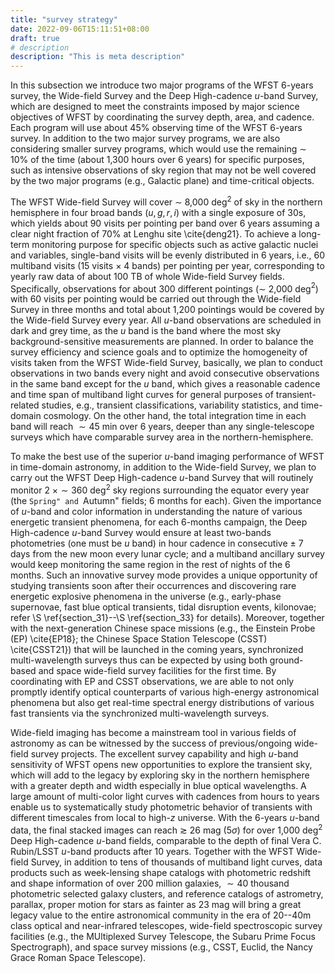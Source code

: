 ```yaml
---
title: "survey strategy"
date: 2022-09-06T15:11:51+08:00
draft: true
# description
description: "This is meta description"
---
```



In this subsection we introduce two major programs of the WFST 6-years survey, the Wide-field Survey and the Deep High-cadence $u$-band Survey, which are designed to meet the constraints imposed by major science objectives of WFST by coordinating the survey depth, area, and cadence. Each program will use about 45\% observing time of the WFST 6-years survey. In addition to the two major survey programs, we are also considering smaller survey programs, which would use the remaining $\sim$ 10\% of the time (about 1,300 hours over 6 years) for specific purposes, such as intensive observations of sky region that may not be well covered by the two major programs (e.g., Galactic plane) and time-critical objects.

The WFST Wide-field Survey will cover $\sim$ 8,000 deg$^2$ of sky in the northern hemisphere in four broad bands ($u, g, r, i$) with a single exposure of 30s, which yields about 90 visits per pointing per band over 6 years assuming a clear night fraction of 70\% at Lenghu site \cite{deng21}. To achieve a long-term monitoring purpose for specific objects such as active galactic nuclei and variables, single-band visits will be evenly distributed in 6 years, i.e., 60 multiband visits (15 visits $\times$ 4 bands) per pointing per year, corresponding to yearly raw data of about 100 TB of whole Wide-field Survey fields. Specifically, observations for about 300 different pointings ($\sim$ 2,000 deg$^2$) with 60 visits per pointing would be carried out through the Wide-field Survey in three months and total about 1,200 pointings would be covered by the Wide-field Survey every year. All $u$-band observations are scheduled in dark and grey time, as the $u$ band is the band where the most sky background-sensitive measurements are planned. In order to balance the survey efficiency and science goals and to optimize the homogeneity of visits taken from the WFST Wide-field Survey, basically, we plan to conduct observations in two bands every night and avoid consecutive observations in the same band except for the $u$ band, which gives a reasonable cadence and time span of multiband light curves for general purposes of transient-related studies, e.g., transient classifications, variability statistics, and time-domain cosmology. On the other hand, the total integration time in each band will reach $\sim 45$ min over 6 years, deeper than any single-telescope surveys which have comparable survey area in the northern-hemisphere.

To make the best use of the superior $u$-band imaging performance of WFST in time-domain astronomy, in addition to the Wide-field Survey, we plan to carry out the WFST Deep High-cadence $u$-band Survey that will routinely monitor $2~\times \sim360$ deg$^2$ sky regions surrounding the equator every year (the ``Spring" and ``Autumn" fields; 6 months for each). Given the importance of $u$-band and color information in understanding the nature of various energetic transient phenomena, for each 6-months campaign, the Deep High-cadence $u$-band Survey would ensure at least two-bands photometries (one must be $u$ band) in hour cadence in consecutive $\pm$ 7 days from the new moon every lunar cycle; and a multiband ancillary survey would keep monitoring the same region in the rest of nights of the 6 months. Such an innovative survey mode provides a unique opportunity of studying transients soon after their occurrences and discovering rare energetic explosive phenomena in the universe (e.g., early-phase supernovae, fast blue optical transients, tidal disruption events, kilonovae; refer \S \ref{section_31}--\S \ref{section_33} for details). Moreover, together with the next-generation Chinese space missions (e.g., the Einstein Probe (EP) \cite{EP18}; the Chinese Space Station Telescope (CSST) \cite{CSST21}) that will be launched in the coming years, synchronized multi-wavelength surveys thus can be expected by using both ground-based and space wide-field survey facilities for the first time. By coordinating with EP and CSST observations, we are able to not only promptly identify optical counterparts of various high-energy astronomical phenomena but also get real-time spectral energy distributions of various fast transients via the synchronized multi-wavelength surveys.

Wide-field imaging has become a mainstream tool in various fields of astronomy as can be witnessed by the success of previous/ongoing wide-field survey projects. The excellent survey capability and high $u$-band sensitivity of WFST opens new opportunities to explore the transient sky, which will add to the legacy by exploring sky in the northern hemisphere with a greater depth and width especially in blue optical wavelengths. A large amount of multi-color light curves with cadences from hours to years enable us to systematically study photometric behavior of transients with different timescales from local to high-$z$ universe. With the 6-years $u$-band data, the final stacked images can reach $\gtrsim$ 26 mag (5$\sigma$) for over 1,000 deg$^2$ Deep High-cadence $u$-band fields, comparable to the depth of final  Vera C. Rubin/LSST $u$-band products after 10 years. Together with the WFST Wide-field Survey, in addition to tens of thousands of multiband light curves, data products such as week-lensing shape catalogs with photometric redshift and shape information of over 200 million galaxies, $\sim40$ thousand photometric selected galaxy clusters, and reference catalogs of astrometry, parallax, proper motion for stars as fainter as 23 mag will bring a great legacy value to the entire astronomical community in the era of 20--40m class optical and near-infrared telescopes, wide-field spectroscopic survey facilities (e.g., the MUltiplexed Survey Telescope, the Subaru Prime Focus Spectrograph), and space survey missions (e.g., CSST, Euclid, the Nancy Grace Roman Space Telescope).